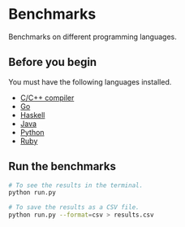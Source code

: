 # Benchmarks

Benchmarks on different programming languages.

## Before you begin

You must have the following languages installed.

- [C/C++ compiler](https://clang.llvm.org/get_started.html)
- [Go](https://go.dev/doc/install)
- [Haskell](https://www.haskell.org/ghcup/)
- [Java](https://sdkman.io/jdks)
- [Python](https://www.python.org/downloads/)
- [Ruby](https://www.ruby-lang.org/en/documentation/installation/)

## Run the benchmarks

```sh
# To see the results in the terminal.
python run.py

# To save the results as a CSV file.
python run.py --format=csv > results.csv
```
